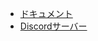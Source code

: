 - [ドキュメント](https://web.usamyon.moe/Discord-SimpleMusicBot/)
- [Discordサーバー](https://sr.usamyon.moe/8QZw)
